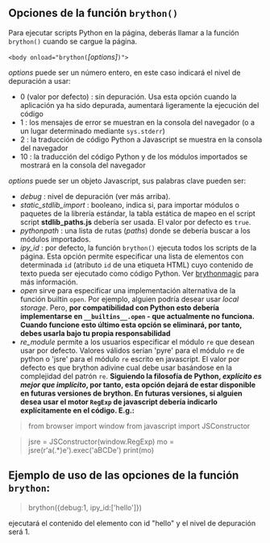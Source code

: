 Opciones de la función `brython()`
----------------------------------

Para ejecutar scripts Python en la página, deberás llamar a la función `brython()` cuando se cargue la página.

`<body onload="brython(`*[options]*`)">`

*options* puede ser un número entero, en este caso indicará el nivel de depuración a usar:

- 0 (valor por defecto) : sin depuración. Usa esta opción cuando la aplicación ya ha sido depurada, aumentará ligeramente la ejecución del código
- 1 : los mensajes de error se muestran en la consola del navegador (o a un lugar determinado mediante `sys.stderr`)
- 2 : la traducción de código Python a Javascript se muestra en la consola del navegador
- 10 : la traducción del código Python y de los módulos importados se mostrará en la consola del navegador

*options* puede ser un objeto Javascript, sus palabras clave pueden ser:

- *debug* : nivel de depuración (ver más arriba).
- *static\_stdlib\_import* : booleano, indica si, para importar módulos o paquetes de la librería estándar, la tabla estática de mapeo en el script script **stdlib_paths.js** debería ser usada. El valor por defecto es `true`.
- *pythonpath* : una lista de rutas (*paths*) donde se debería buscar a los módulos importados.
- *ipy_id* : por defecto, la función `brython()` ejecuta todos los scripts de la página. Esta opción permite especificar una lista de elementos con determinada `id` (atributo `id` de una etiqueta HTML) cuyo contenido de texto pueda ser ejecutado como código Python. Ver [brythonmagic](https://github.com/kikocorreoso/brythonmagic) para más información.
- *open* sirve para especificar una implementación alternativa de la función builtin `open`. Por ejemplo, alguien podría desear usar *local storage*. Pero, **por compatibilidad con Python esto debería implementarse en `__builtins__.open` - que actualmente no funciona. Cuando funcione esto último esta opción se eliminará, por tanto, debes usarla bajo tu propia responsabilidad** 
- *re_module* permite a los usuarios especificar el módulo `re` que desean usar por defecto. Valores válidos serían 'pyre' para el módulo `re` de python o 'jsre' para el módulo `re` escrito en javascript. El valor por defecto es que brython adivine cual debe usar basándose en la complejidad del patrón `re`. **Siguiendo la filosofía de Python, *explícito es mejor que implícito*, por tanto, esta opción dejará de estar disponible en futuras versiones de brython. En futuras versiones, si alguien desea usar el motor `RegExp` de javascript debería indicarlo explícitamente en el código. E.g.:**

>    from browser import window
>    from javascript import JSConstructor

>    jsre = JSConstructor(window.RegExp)
>    mo = jsre(r'a(.*)e').exec('aBCDe')
>    print(mo)

Ejemplo de uso de las opciones de la función `brython`:
-------------------------------------------------------

>    brython({debug:1, ipy_id:['hello']})

ejecutará el contenido del elemento con id "hello" y el nivel de depuración será 1.
